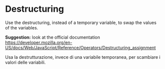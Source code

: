 # Destructuring

Use the destructuring, instead of a temporary variable, to swap the values of the variables.

**Suggestion:** look at the official documentation [<https://developer.mozilla.org/en-US/docs/Web/JavaScript/Reference/Operators/Destructuring_assignment>](https://developer.mozilla.org/en-US/docs/Web/JavaScript/Reference/Operators/Destructuring_assignment)

Usa la destrutturazione, invece di una variabile temporanea, per scambiare i valori delle variabili.
